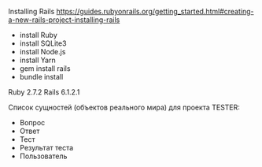 Installing Rails
https://guides.rubyonrails.org/getting_started.html#creating-a-new-rails-project-installing-rails

- install Ruby
- install SQLite3
- install Node.js
- install Yarn
- gem install rails
- bundle install

Ruby 2.7.2
Rails 6.1.2.1

Cписок сущностей (объектов реального мира) для проекта TESTER:

- Вопрос
- Ответ
- Тест
- Результат теста
- Пользователь
